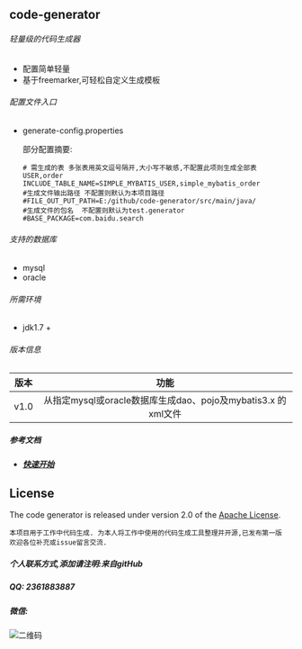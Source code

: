 ## code-generator

###### 轻量级的代码生成器

* 配置简单轻量
* 基于freemarker,可轻松自定义生成模板

###### 配置文件入口

* generate-config.properties

  部分配置摘要:

  ```properties
  # 需生成的表 多张表用英文逗号隔开,大小写不敏感,不配置此项则生成全部表  USER,order
  INCLUDE_TABLE_NAME=SIMPLE_MYBATIS_USER,simple_mybatis_order
  #生成文件输出路径 不配置则默认为本项目路径
  #FILE_OUT_PUT_PATH=E:/github/code-generator/src/main/java/
  #生成文件的包名  不配置则默认为test.generator
  #BASE_PACKAGE=com.baidu.search
  ```

###### 支持的数据库

* mysql
* oracle

###### 所需环境

* jdk1.7 +

###### 版本信息

| 版本 |                             功能                             |
| :--: | :----------------------------------------------------------: |
| v1.0 | 从指定mysql或oracle数据库生成dao、pojo及mybatis3.x 的xml文件 |

##### 参考文档

- ##### [快速开始](./quickstart.md)

## License

The code generator is released under version 2.0 of the [Apache License](http://www.apache.org/licenses/LICENSE-2.0).

```
本项目用于工作中代码生成. 为本人将工作中使用的代码生成工具整理并开源,已发布第一版
欢迎各位补充或issue留言交流.
```

##### 个人联系方式,添加请注明:来自gitHub

##### QQ: 2361883887

##### 微信:

![二维码](https://github.com/zhuyizhuo/notes/blob/master/wechat.png?raw=true)

